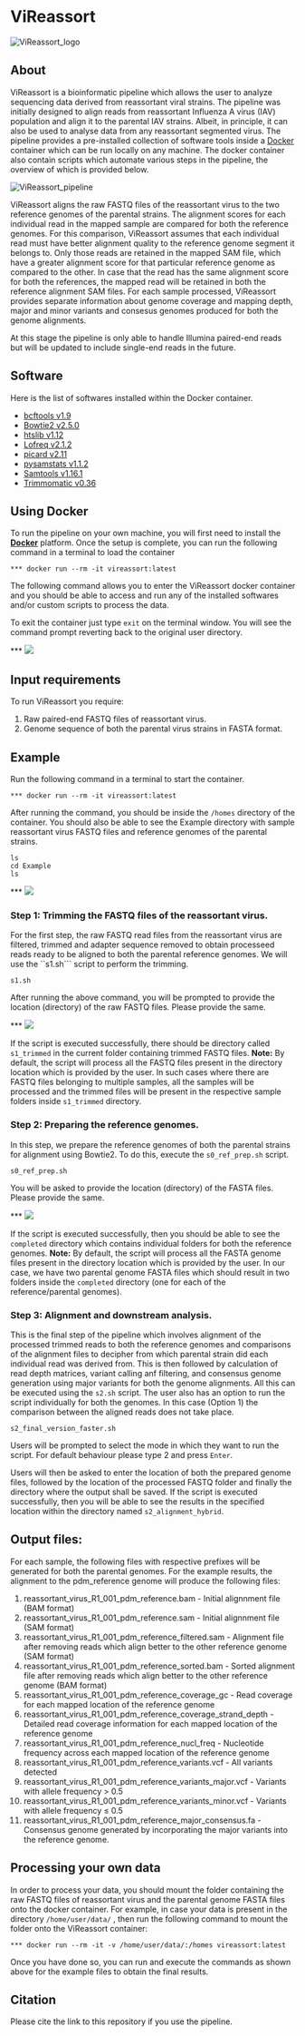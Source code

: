 # ViReassort

![ViReassort_logo](./images/Vireassort_logo.tiff)

## About

ViReassort is a bioinformatic pipeline which allows the user to analyze sequencing data derived from reassortant viral strains. The pipeline was initially designed to align reads from reassortant Influenza A virus (IAV) population and align it to the parental IAV strains. Albeit, in principle, it can also be used to analyse data from  any reassortant segmented virus. The pipeline provides a pre-installed collection of software tools inside a [Docker](https://www.docker.com/) container which can be run locally on any machine. The docker container also contain scripts which automate various steps in the pipeline, the overview of which is provided below.

![ViReassort_pipeline](./images/ViReassort_pipeline.png)

ViReassort aligns the raw FASTQ files of the reassortant virus to the two reference genomes of the parental strains. The alignment scores for each individual read in the mapped sample are compared for both the reference genomes. For this comparison, ViReassort assumes that each individual read must have better alignment quality to the reference genome segment it belongs to. Only those reads are retained in the mapped SAM file, which have a greater alignment score for that particular reference genome as compared to the other. In case that the read has the same alignment score for both the references, the mapped read will be retained in both the reference alignment SAM files. For each sample processed, ViReassort provides separate information about genome coverage and mapping depth, major and minor variants and consesus genomes produced for both the genome alignments. 

At this stage the pipeline is only able to handle Illumina paired-end reads but will be updated to include single-end reads in the future.

## Software

Here is the list of softwares installed within the Docker container. 

- [bcftools v1.9](https://github.com/samtools/bcftools)
- [Bowtie2 v2.5.0](http://bowtie-bio.sourceforge.net/bowtie2/)
- [htslib v1.12](https://github.com/samtools/htslib)
- [Lofreq v2.1.2](http://csb5.github.io/lofreq/)
- [picard v2.11](https://broadinstitute.github.io/picard/)
- [pysamstats v1.1.2](https://github.com/alimanfoo/pysamstats)
- [Samtools v1.16.1](http://samtools.sourceforge.net/)
- [Trimmomatic v0.36](http://www.usadellab.org/cms/?page=trimmomatic)

## Using Docker

To run the pipeline on your own machine, you will first need to install the [**Docker**](https://docs.docker.com/get-docker/) platform. Once the setup is complete, you can run the following command in a terminal to load the container


```
*** docker run --rm -it vireassort:latest
```

The following command allows you to enter the ViReassort docker container and you should be able to access and run any of the installed softwares and/or custom scripts to process the data.


To exit the container just type ```exit``` on the terminal window. You will see the command prompt reverting back to the original user directory.
 
*** ![](docker_demo.png)


## Input requirements
To run ViReassort you require: 

1. Raw paired-end FASTQ files of reassortant virus.
2. Genome sequence of both the parental virus strains in FASTA format. 

## Example

Run the following command in a terminal to start the container.

```
*** docker run --rm -it vireassort:latest 
```

After running the command, you should be inside the ```/homes``` directory of the container. You should also be able to see the Example directory with sample reassortant virus FASTQ files and reference genomes of the parental strains.

```
ls
cd Example
ls
```

*** ![](Example_demo.png)


### Step 1: Trimming the FASTQ files of the reassortant virus.

For the first step, the raw FASTQ read files from the reassortant virus are filtered, trimmed and adapter sequence removed to obtain processeed reads ready to be aligned to both the parental reference genomes. We will use the ``s1.sh``` script to perform the trimming. 

```
s1.sh 
```
After running the above command, you will be prompted to provide the location (directory) of the raw FASTQ files. Please provide the same.

*** ![](s1.png)

If the script is executed successfully, there should be directory called ```s1_trimmed``` in the current folder containing trimmed FASTQ files. 
**Note:** By default, the script will process all the FASTQ files present in the directory location which is provided by the user. In such cases where there are FASTQ files belonging to multiple samples, all the samples will be processed and the trimmed files will be present in the respective sample folders inside ```s1_trimmed``` directory.

### Step 2: Preparing the reference genomes.

In this step, we prepare the reference genomes of both the parental strains for alignment using Bowtie2. To do this, execute the ```s0_ref_prep.sh``` script. 

```
s0_ref_prep.sh
```

You will be asked to provide the location (directory) of the FASTA files. Please provide the same.

*** ![](s0.png)

If the script is executed successfully, then you should be able to see the ```completed``` directory which contains individual folders for both the reference genomes. 
**Note:** By default, the script will process all the FASTA genome files present in the directory location which is provided by the user. In our case, we have two parental genome FASTA files which should result in two folders inside the ```completed``` directory (one for each of the reference/parental genomes).

### Step 3: Alignment and downstream analysis.

This is the final step of the pipeline which involves alignment of the processed trimmed reads to both the reference genomes and comparisons of the alignment files to decipher from which parental strain did each individual read was derived from. This is then followed by calculation of read depth matrices, variant calling anf filtering, and consensus genome generation using major variants for both the genome alignments. All this can be executed using  the ```s2.sh``` script. The user also has an option to run the script individually for both the genomes. In this case (Option 1) the comparison between the aligned reads does not take place.


```
s2_final_version_faster.sh
```

Users will be prompted to select the mode in which they want to run the script. For default behaviour please type 2 and press ```Enter```.

Users will then be asked to enter the location of both the prepared genome files, followed by the location of the processed FASTQ folder and finally the directory where the output shall be saved. If the script is executed successfully, then you will be able to see the results in the specified location within the directory named ```s2_alignment_hybrid```.


## Output files:

For each sample, the following files with respective prefixes will be generated for both the parental genomes. For the example results, the alignment to the pdm_reference genome will produce the following files:

1. reassortant_virus_R1_001_pdm_reference.bam - Initial alignnment file (BAM format) 
2. reassortant_virus_R1_001_pdm_reference.sam  - Initial alignnment file (SAM format)
3. reassortant_virus_R1_001_pdm_reference_filtered.sam - Alignment file after removing reads which align better to the other reference genome (SAM format)
4. reassortant_virus_R1_001_pdm_reference_sorted.bam - Sorted alignment file after removing reads which align better to the other reference genome (BAM format)
5. reassortant_virus_R1_001_pdm_reference_coverage_gc - Read coverage for each mapped location of the reference genome 
6. reassortant_virus_R1_001_pdm_reference_coverage_strand_depth - Detailed read coverage information for each mapped location of the reference genome
7. reassortant_virus_R1_001_pdm_reference_nucl_freq - Nucleotide frequency across each mapped location of the reference genome
8. reassortant_virus_R1_001_pdm_reference_variants.vcf - All variants detected
9. reassortant_virus_R1_001_pdm_reference_variants_major.vcf - Variants with allele frequency > 0.5
10. reassortant_virus_R1_001_pdm_reference_variants_minor.vcf - Variants with allele frequency ≤ 0.5
11. reassortant_virus_R1_001_pdm_reference_major_consensus.fa - Consensus genome generated by incorporating the major variants into the reference genome.


## Processing your own data

In order to process your data, you should mount the folder containing the raw FASTQ files of reassortant virus and the parental genome FASTA files onto the docker container. For example, in case your data is present in the directory ```/home/user/data/``` , then run the following command to mount the folder onto the ViReassort container:

```
*** docker run --rm -it -v /home/user/data/:/homes vireassort:latest
```

Once you have done so, you can run and execute the commands as shown above for the example files to obtain the final results.



## Citation
Please cite the link to this repository if you use the pipeline.
